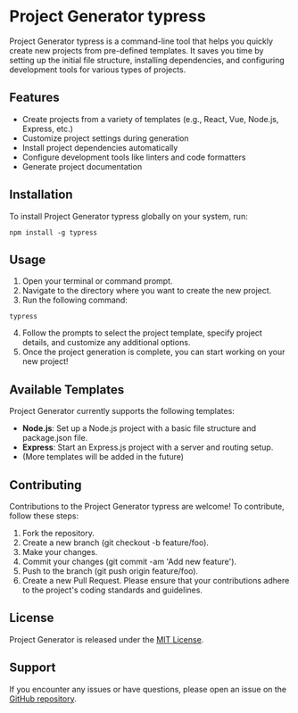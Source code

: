 # Project Generator typress

Project Generator typress is a command-line tool that helps you quickly create new projects from pre-defined templates. It saves you time by setting up the initial file structure, installing dependencies, and configuring development tools for various types of projects.

## Features

- Create projects from a variety of templates (e.g., React, Vue, Node.js, Express, etc.)
- Customize project settings during generation
- Install project dependencies automatically
- Configure development tools like linters and code formatters
- Generate project documentation

## Installation

To install Project Generator typress globally on your system, run:

```
npm install -g typress
```

## Usage

1. Open your terminal or command prompt.
2. Navigate to the directory where you want to create the new project.
3. Run the following command:

```
typress
```

4. Follow the prompts to select the project template, specify project details, and customize any additional options.
5. Once the project generation is complete, you can start working on your new project!

## Available Templates

Project Generator currently supports the following templates:

- **Node.js**: Set up a Node.js project with a basic file structure and package.json file.
- **Express**: Start an Express.js project with a server and routing setup.
- (More templates will be added in the future)

## Contributing
Contributions to the Project Generator typress are welcome! To contribute, follow these steps:

1. Fork the repository.
2. Create a new branch (git checkout -b feature/foo).
3. Make your changes.
4. Commit your changes (git commit -am 'Add new feature').
5. Push to the branch (git push origin feature/foo).
6. Create a new Pull Request.
Please ensure that your contributions adhere to the project's coding standards and guidelines.

## License

Project Generator is released under the [MIT License](LICENSE).

## Support

If you encounter any issues or have questions, please open an issue on the [GitHub repository](https://github.com/jecs27/typress).

